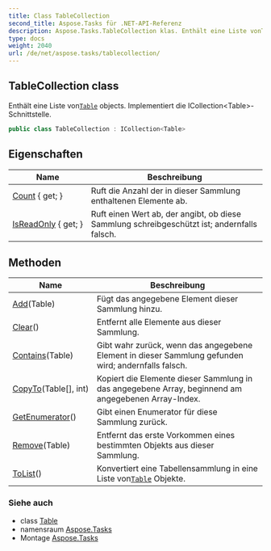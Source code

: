 ```yaml
---
title: Class TableCollection
second_title: Aspose.Tasks für .NET-API-Referenz
description: Aspose.Tasks.TableCollection klas. Enthält eine Liste vonTable objects. Implementiert die ICollectionTableSchnittstelle.
type: docs
weight: 2040
url: /de/net/aspose.tasks/tablecollection/
---
```

## TableCollection class

Enthält eine Liste von[`Table`](../table/) objects. Implementiert die ICollection&lt;Table&gt;-Schnittstelle.

```csharp
public class TableCollection : ICollection<Table>
```

## Eigenschaften

| Name | Beschreibung |
| --- | --- |
| [Count](../../aspose.tasks/tablecollection/count/) { get; } | Ruft die Anzahl der in dieser Sammlung enthaltenen Elemente ab. |
| [IsReadOnly](../../aspose.tasks/tablecollection/isreadonly/) { get; } | Ruft einen Wert ab, der angibt, ob diese Sammlung schreibgeschützt ist; andernfalls falsch. |

## Methoden

| Name | Beschreibung |
| --- | --- |
| [Add](../../aspose.tasks/tablecollection/add/)(Table) | Fügt das angegebene Element dieser Sammlung hinzu. |
| [Clear](../../aspose.tasks/tablecollection/clear/)() | Entfernt alle Elemente aus dieser Sammlung. |
| [Contains](../../aspose.tasks/tablecollection/contains/)(Table) | Gibt wahr zurück, wenn das angegebene Element in dieser Sammlung gefunden wird; andernfalls falsch. |
| [CopyTo](../../aspose.tasks/tablecollection/copyto/)(Table[], int) | Kopiert die Elemente dieser Sammlung in das angegebene Array, beginnend am angegebenen Array-Index. |
| [GetEnumerator](../../aspose.tasks/tablecollection/getenumerator/)() | Gibt einen Enumerator für diese Sammlung zurück. |
| [Remove](../../aspose.tasks/tablecollection/remove/)(Table) | Entfernt das erste Vorkommen eines bestimmten Objekts aus dieser Sammlung. |
| [ToList](../../aspose.tasks/tablecollection/tolist/)() | Konvertiert eine Tabellensammlung in eine Liste von[`Table`](../table/) Objekte. |

### Siehe auch

* class [Table](../table/)
* namensraum [Aspose.Tasks](../../aspose.tasks/)
* Montage [Aspose.Tasks](../../)


